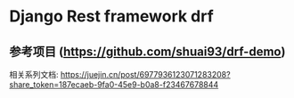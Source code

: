 # Django Rest framework  drf

## 参考项目 (https://github.com/shuai93/drf-demo)
相关系列文档: https://juejin.cn/post/6977936123071283208?share_token=187ecaeb-9fa0-45e9-b0a8-f23467678844
